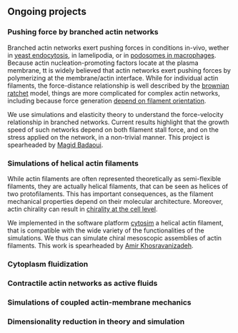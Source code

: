 ## Ongoing projects  

### Pushing force by branched actin networks
Branched actin networks exert pushing forces in conditions in-vivo, wether in [yeast endocytosis](https://www.sciencedirect.com/science/article/pii/S0092867418308006), in lamelipodia, or in [podosomes in macrophages](https://www.nature.com/articles/s41467-022-30652-6).  Because actin nucleation-promoting factors locate at the plasma membrane, tt is widely believed that actin networks exert pushing forces by polymerizing at the membrane/actin interface. While for individual actin filaments, the force-distance relationship is well described by the [brownian ratchet](https://www.cell.com/biophysj/pdf/S0006-3495(93)81035-X.pdf) model, things are more complicated for complex actin networks, including because force generation [depend on filament orientation](https://pubmed.ncbi.nlm.nih.gov/27002174/).

We use simulations and elasticity theory to understand the force-velocity relationship in branched networks. Current results highlight that the growth speed of such networks depend on both filament stall force, and on the stress applied on the network, in a non-trivial manner. This project is spearheaded by [Magid Badaoui](https://www.ijm.fr/linstitut/annuaire/name/magid-badaoui/).

### Simulations of helical actin filaments
While actin filaments are often represented theoretically as semi-flexible filaments, they are actually helical filaments, that can be seen as helices of two protofilaments. This has important consequences, as the filament mechanical properties depend on their molecular architecture. Moreover, actin chirality can result in [chirality at the cell level](https://pubmed.ncbi.nlm.nih.gov/30467170/).
 
We implemented in the software platform [cytosim](https://gitlab.com/f-nedelec/cytosim) a helical actin filament, that is compatible with the wide variety of the functionalities of the simulations. We thus can simulate chiral mesoscopic assemblies of actin filaments. This work is spearheaded by [Amir Khosravanizadeh](https://www.ijm.fr/linstitut/annuaire/name/amir-khosravanizadeh/).

### Cytoplasm fluidization 


### Contractile actin networks as active fluids

### Simulations of coupled actin-membrane mechanics

### Dimensionality reduction in theory and simulation